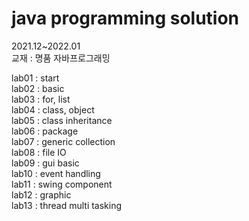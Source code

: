 # java programming solution
2021.12~2022.01   
교재 : 명품 자바프로그래밍

lab01 : start   
lab02 : basic   
lab03 : for, list   
lab04 : class, object   
lab05 : class inheritance   
lab06 : package   
lab07 : generic collection    
lab08 : file IO   
lab09 : gui basic   
lab10 : event handling    
lab11 : swing component   
lab12 : graphic   
lab13 : thread multi tasking    
